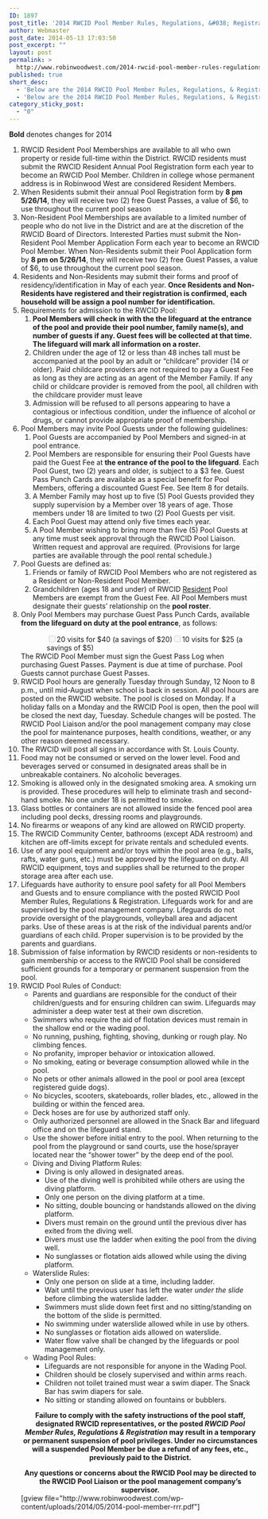```yaml
---
ID: 1897
post_title: '2014 RWCID Pool Member Rules, Regulations, &#038; Registration'
author: Webmaster
post_date: 2014-05-13 17:03:50
post_excerpt: ""
layout: post
permalink: >
  http://www.robinwoodwest.com/2014-rwcid-pool-member-rules-regulations-registration/
published: true
short_desc:
  - 'Below are the 2014 RWCID Pool Member Rules, Regulations, & Registration....'
  - 'Below are the 2014 RWCID Pool Member Rules, Regulations, & Registration....'
category_sticky_post:
  - "0"
---
```

<strong>Bold</strong> denotes changes for 2014
<ol class="number">
<li>RWCID Resident Pool Memberships are available to all who own property or reside full-time within the District. RWCID residents must submit the RWCID Resident Annual Pool Registration form each year to become an RWCID Pool Member. Children in college whose permanent address is in Robinwood West are considered Resident Members.</li>
<li>When Residents submit their annual Pool Registration form by <strong>8 pm 5/26/14</strong>, they will receive two (2) free Guest Passes, a value of $6, to use throughout the current pool season</li>
<li>Non-Resident Pool Memberships are available to a limited number of people who do not live in the District and are at the discretion of the RWCID Board of Directors. Interested Parties must submit the Non-Resident Pool Member Application Form each year to become an RWCID Pool Member. When Non-Residents submit their Pool Application form by <strong>8 pm on 5/26/14</strong>, they will receive two (2) free Guest Passes, a value of $6, to use throughout the current pool season.</li>
<li>Residents and Non-Residents may submit their forms and proof of residency/identification in May of each year. <strong>Once Residents and Non-Residents have registered and their registration is confirmed, each household will be assign a pool number for identification.</strong></li>
<li>Requirements for admission to the RWCID Pool:
<ol class="letter"><li><strong>Pool Members will check in with the the lifeguard at the entrance of the pool and provide their pool number, family name(s), and number of guests if any. Guest fees will be collected at that time. The lifeguard will mark all information on a roster.</strong></li>
<li>Children under the age of 12 or less than 48 inches tall must be accompanied at the pool by an adult or “childcare” provider (14 or older). Paid childcare providers are not required to pay a Guest Fee as long as they are acting as an agent of the Member Family. If any child or childcare provider is removed from the pool, all children with the childcare provider must leave</li>
<li>Admission will be refused to all persons appearing to have a contagious or infectious condition, under the influence of alcohol or drugs, or cannot provide appropriate proof of membership.</li>
</ol></li>
<li>Pool Members may invite Pool Guests under the following guidelines:
<ol class="letter"><li>Pool Guests are accompanied by Pool Members and signed-in at pool entrance.</li>
<li>Pool Members are responsible for ensuring their Pool Guests have paid the Guest Fee at <strong>the entrance of the pool to the lifeguard</strong>. Each Pool Guest, two (2) years and older, is subject to a $3 fee. Guest Pass Punch Cards are available as a special benefit for Pool Members, offering a discounted Guest Fee. See Item 8 for details.</li>
<li>A Member Family may host up to five (5) Pool Guests provided they supply supervision by a Member over 18 years of age. Those members under 18 are limited to two (2) Pool Guests per visit.</li>
<li>Each Pool Guest may attend only five times each year.</li>
<li>A Pool Member wishing to bring more than five (5) Pool Guests at any time must seek approval through the RWCID Pool Liaison. Written request and approval are required. (Provisions for large parties are available through the pool rental schedule.)</li>
</ol></li>
<li>Pool Guests are defined as:
<ol class="letter"><li>Friends or family of RWCID Pool Members who are not registered as a Resident or Non-Resident Pool Member.</li>
<li>Grandchildren (ages 18 and under) of RWCID <span style="text-decoration:underline;">Resident</span> Pool Members are exempt from the Guest Fee. All Pool Members must designate their guests’ relationship on the <strong>pool roster</strong>.</li>
</ol></li>
<li><span>Only Pool Members may purchase Guest Pass Punch Cards, available <strong>from the lifeguard on duty at the pool entrance</strong>, as follows:<ul style="margin-left:2em;list-style-type:none;"><li style="display:inline;"><input type="checkbox" disabled>20 visits for $40 (a savings of $20)</li><li style="display:inline;"><input type="checkbox" disabled>10 visits for $25 (a savings of $5)</li></ul>The RWCID Pool Member must sign the Guest Pass Log when purchasing Guest Passes. Payment is due at time of purchase. Pool Guests cannot purchase Guest Passes.</span></li>
<li>RWCID Pool hours are generally Tuesday through Sunday, 12 Noon to 8 p.m., until mid-August when school is back in session. All pool hours are posted on the RWCID website. The pool is closed on Monday. If a holiday falls on a Monday and the RWCID Pool is open, then the pool will be closed the next day, Tuesday. Schedule changes will be posted. The RWCID Pool Liaison and/or the pool management company may close the pool for maintenance purposes, health conditions, weather, or any other reason deemed necessary.</li>
<li>The RWCID will post all signs in accordance with St. Louis County.</li>
<li>Food may not be consumed or served on the lower level. Food and beverages served or consumed in designated areas shall be in unbreakable containers. No alcoholic beverages.</li>
<li>Smoking is allowed only in the designated smoking area. A smoking urn is provided. These procedures will help to eliminate trash and second-hand smoke. No one under 18 is permitted to smoke.</li>
<li>Glass bottles or containers are not allowed inside the fenced pool area including pool decks, dressing rooms and playgrounds.</li>
<li>No firearms or weapons of any kind are allowed on RWCID property.</li>
<li>The RWCID Community Center, bathrooms (except ADA restroom) and kitchen are off-limits except for private rentals and scheduled events.</li>
<li>Use of any pool equipment and/or toys within the pool area (e.g., balls, rafts, water guns, etc.) must be approved by the lifeguard on duty. All RWCID equipment, toys and supplies shall be returned to the proper storage area after each use.</li>
<li>Lifeguards have authority to ensure pool safety for all Pool Members and Guests and to ensure compliance with the posted RWCID Pool Member Rules, Regulations & Registration. Lifeguards work for and are supervised by the pool management company. Lifeguards do not provide oversight of the playgrounds, volleyball area and adjacent parks. Use of these areas is at the risk of the individual parents and/or guardians of each child. Proper supervision is to be provided by the parents and guardians.</li>
<li>Submission of false information by RWCID residents or non-residents to gain membership or access to the RWCID Pool shall be considered sufficient grounds for a temporary or permanent suspension from the pool.</li>
<li>RWCID Pool Rules of Conduct:
<ul>
<li>Parents and guardians are responsible for the conduct of their children/guests and for ensuring children can swim. Lifeguards may administer a deep water test at their own discretion.</li>
<li>Swimmers who require the aid of flotation devices must remain in the shallow end or the wading pool.</li>
<li>No running, pushing, fighting, shoving, dunking or rough play. No climbing fences.</li>
<li>No profanity, improper behavior or intoxication allowed.</li>
<li>No smoking, eating or beverage consumption allowed while in the pool.</li>
<li>No pets or other animals allowed in the pool or pool area (except registered guide dogs).</li>
<li>No bicycles, scooters, skateboards, roller blades, etc., allowed in the building or within the fenced area.</li>
<li>Deck hoses are for use by authorized staff only.</li>
<li>Only authorized personnel are allowed in the Snack Bar and lifeguard office and on the lifeguard stand.</li>
<li>Use the shower before initial entry to the pool. When returning to the pool from the playground or sand courts, use the hose/sprayer located near the “shower tower” by the deep end of the pool.</li>
<li>Diving and Diving Platform Rules:
<ul class="disc"><li>Diving is only allowed in designated areas.</li>
<li>Use of the diving well is prohibited while others are using the diving platform.</li>
<li>Only one person on the diving platform at a time.</li>
<li>No sitting, double bouncing or handstands allowed on the diving platform.</li>
<li>Divers must remain on the ground until the previous diver has exited from the diving well.</li>
<li>Divers must use the ladder when exiting the pool from the diving well.</li>
<li>No sunglasses or flotation aids allowed while using the diving platform.</li>
</ul></li>
<li>Waterslide Rules:
<ul class="disc"><li>Only one person on slide at a time, including ladder.</li>
<li>Wait until the previous user has left the water <span style="font-style:italic;">under the slide</span> before climbing the waterslide ladder.</li>
<li>Swimmers must slide down feet first and no sitting/standing on the bottom of the slide is permitted.</li>
<li>No swimming under waterslide allowed while in use by others.</li>
<li>No sunglasses or flotation aids allowed on waterslide.</li>
<li>Water flow valve shall be changed by the lifeguards or pool management only.</li>
</ul></li>
<li>Wading Pool Rules:
<ul class="disc"><li>Lifeguards are not responsible for anyone in the Wading Pool.</li>
<li>Children should be closely supervised and within arms reach.</li>
<li>Children not toilet trained must wear a swim diaper. The Snack Bar has swim diapers for sale.</li>
<li>No sitting or standing allowed on fountains or bubblers.</li>
</ul></li>
</ul></li>
<div style="text-align:center; font-weight:bold; padding-top: 1em;">Failure to comply with the safety instructions of the pool staff, designated RWCID representatives, or the posted <span style="font-style:italic;">RWCID Pool Member Rules, Regulations & Registration</span> may result in a temporary or permanent suspension of pool privileges. Under no circumstances will a suspended Pool Member be due a refund of any fees, etc., previously paid to the District.</div><div style="text-align:center; font-weight:bold; padding-top: 1em;">Any questions or concerns about the RWCID Pool may be directed to the RWCID Pool Liaison or the pool management company’s supervisor.</div>
[gview file="http://www.robinwoodwest.com/wp-content/uploads/2014/05/2014-pool-member-rrr.pdf"]